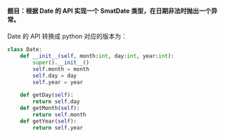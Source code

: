 #### 题目：根据 Date 的 API 实现一个 SmatDate 类型，在日期非法时抛出一个异常。

Date 的 API 转换成 python 对应的版本为：

``` python
class Date:
    def __init__(self, month:int, day:int, year:int):
        super().__init__()
        self.month = month
        self.day = day
        self.year = year
    
    def getDay(self):
        return self.day
    def getMonth(self):
        return self.month
    def getYear(self):
        return self.year
```